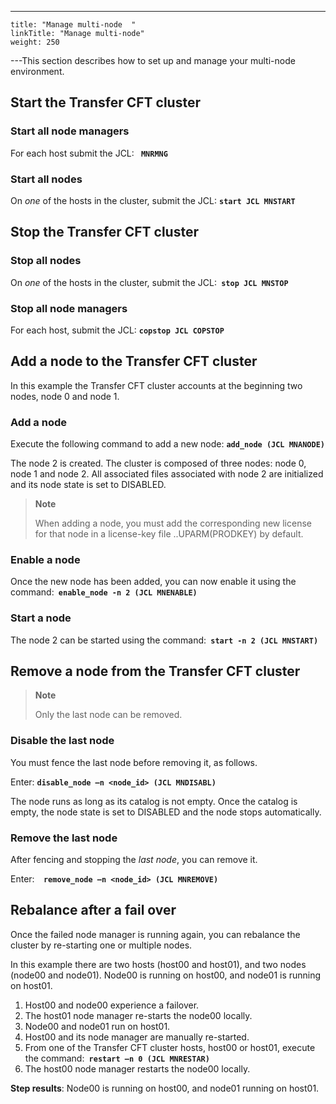 ---
    title: "Manage multi-node  "
    linkTitle: "Manage multi-node"
    weight: 250
---This section describes how to set up and manage your multi-node environment.

## Start the Transfer CFT cluster

### Start all node managers

For each host submit the JCL: **` MNRMNG`**

### Start all nodes

On *one* of the hosts in the cluster, submit the JCL: **`start JCL MNSTART`**

## Stop the Transfer CFT cluster

### Stop all nodes

On *one* of the hosts in the cluster, submit the JCL:**` stop JCL MNSTOP`**

### Stop all node managers

For each host, submit the JCL: **`copstop JCL COPSTOP`**

## Add a node to the Transfer CFT cluster

In this example the Transfer CFT cluster accounts at the beginning two nodes, node 0 and node 1.

### Add a node

Execute the following command to add a new node: **`add_node (JCL MNANODE)`**

The node 2 is created. The cluster is composed of three nodes: node 0, node 1 and node 2. All associated files associated with node 2 are initialized and its node state is set to DISABLED.

> **Note**
>
> When adding a node, you must add the corresponding new license for that node in a license-key file ..UPARM(PRODKEY) by default.

### Enable a node

Once the new node has been added, you can now enable it using the command:**` enable_node -n 2 (JCL MNENABLE)`**

### Start a node

The node 2 can be started using the command:**` start -n 2 (JCL MNSTART)`**

## Remove a node from the Transfer CFT cluster

> **Note**
>
> Only the last node can be removed.

### Disable the last node

You must fence the last node before removing it, as follows.

Enter: **`disable_node –n <node_id> (JCL MNDISABL)`**

The node runs as long as its catalog is not empty. Once the catalog is empty, the node state is set to DISABLED and the node stops automatically.

### Remove the last node

After fencing and stopping the *last node*, you can remove it.

Enter:**`  remove_node –n <node_id> (JCL MNREMOVE)`**

<span id="Rebalanc"></span>

## Rebalance after a fail over

Once the failed node manager is running again, you can rebalance the cluster by re-starting one or multiple nodes.

In this example there are two hosts (host00 and host01), and two nodes (node00 and node01). Node00 is running on host00, and node01 is running on host01.

1. Host00 and node00 experience a failover.
1. The host01 node manager re-starts the node00 locally.
1. Node00 and node01 run on host01.
1. Host00 and its node manager are manually re-started.
1. From one of the Transfer CFT cluster hosts, host00 or host01, execute the command:**` restart –n 0 (JCL MNRESTAR)`**
1. The host00 node manager restarts the node00 locally.

**Step results**: Node00 is running on host00, and node01 running on host01.
